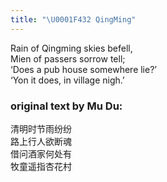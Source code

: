 ```yaml
---
title: "\U0001F432 QingMing"
---
```


Rain of Qingming skies befell,<br>
Mien of passers sorrow tell;<br>
‘Does a pub house somewhere lie?’<br>
‘Yon it does, in village nigh.’<br>

### original text by Mu Du:

清明时节雨纷纷<br>
路上行人欲断魂<br>
借问酒家何处有<br>
牧童遥指杏花村
